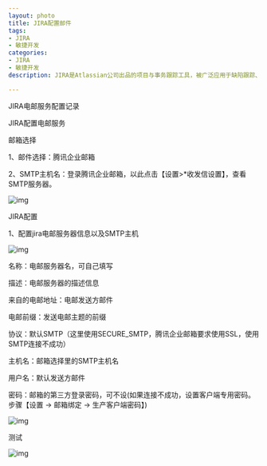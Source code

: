 ```yaml
---
layout: photo
title: JIRA配置邮件
tags:
- JIRA
- 敏捷开发
categories: 
- JIRA
- 敏捷开发
description: JIRA是Atlassian公司出品的项目与事务跟踪工具，被广泛应用于缺陷跟踪、客户服务、需求收集、流程审批、任务跟踪、项目跟踪和敏捷管理等工作领域。

---
```


JIRA电邮服务配置记录

<!-- more -->

JIRA配置电邮服务

邮箱选择

1、邮件选择：腾讯企业邮箱

2、SMTP主机名：登录腾讯企业邮箱，以此点击【设置>*收发信设置】，查看SMTP服务器。 

![img](https://huangzhanguo.github.io/assets/img/jira_set_mailserver/20190826160340.png)

JIRA配置

1、配置jira电邮服务器信息以及SMTP主机

![img](https://huangzhanguo.github.io/assets/img/jira_set_mailserver/20190826160748.png)

名称：电邮服务器名，可自己填写 

描述：电邮服务器的描述信息 

来自的电邮地址：电邮发送方邮件 

电邮前缀：发送电邮主题的前缀

协议：默认SMTP（这里使用SECURE_SMTP，腾讯企业邮箱要求使用SSL，使用SMTP连接不成功）

 主机名：邮箱选择里的SMTP主机名 

用户名：默认发送方邮件 

密码：邮箱的第三方登录密码，可不设(如果连接不成功，设置客户端专用密码。步骤【设置 -> 邮箱绑定 -> 生产客户端密码】)

![img](https://huangzhanguo.github.io/assets/img/jira_set_mailserver/20190826161635.png)

测试

![img](https://huangzhanguo.github.io/assets/img/jira_set_mailserver/20190826161345.png)